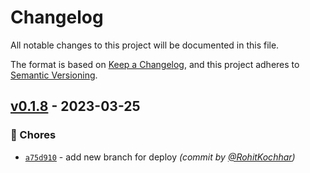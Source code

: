 # Changelog
All notable changes to this project will be documented in this file.

The format is based on [Keep a Changelog](https://keepachangelog.com/en/1.0.0/),
and this project adheres to [Semantic Versioning](https://semver.org/spec/v2.0.0.html).

## [v0.1.8] - 2023-03-25
### :wrench: Chores
- [`a75d910`](https://github.com/RohitKochhar/talbot/commit/a75d9105917e2f360e2fa210a2c4ecc79c37407d) - add new branch for deploy *(commit by [@RohitKochhar](https://github.com/RohitKochhar))*


[v0.1.8]: https://github.com/RohitKochhar/talbot/compare/v0.1.7...v0.1.8